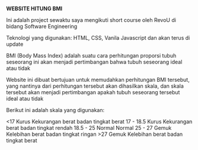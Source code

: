 **WEBSITE HITUNG BMI**

Ini adalah project sewaktu saya mengikuti short course oleh RevoU di bidang Software Engineering

Teknologi yang digunakan: HTML, CSS, Vanila Javascript
dan akan terus di update

BMI (Body Mass Index) adalah suatu cara perhitungan proporsi tubuh seseorang
ini akan menjadi pertimbangan bahwa tubuh seseorang ideal atau tidak

Website ini dibuat bertujuan untuk memudahkan perhitungan BMI tersebut, yang nantinya dari perhitungan tersebut akan dihasilkan skala, dan skala tersebut akan menjadi pertimbangan apakah tubuh seseorang tersebut ideal atau tidak

Berikut ini adalah skala yang digunakan:

<17 		Kurus 		Kekurangan berat badan tingkat berat
17 - 18.5	Kurus		Kekurangan berat badan tingkat rendah
18.5 - 25	Normal		Normal
25 - 27		Gemuk		Kelebihan berat badan tingkat ringan
\>27		Gemuk		Kelebihan berat badan tingkat berat

